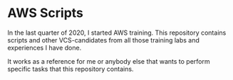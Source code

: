 # AWS Scripts  

In the last quarter of 2020, I started AWS training. This repository contains scripts and other VCS-candidates from 
all those training labs and experiences I have done.

It works as a reference for me or anybody else that wants to perform specific tasks that this repository contains.
